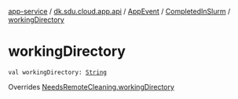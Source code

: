 [app-service](../../../index.md) / [dk.sdu.cloud.app.api](../../index.md) / [AppEvent](../index.md) / [CompletedInSlurm](index.md) / [workingDirectory](./working-directory.md)

# workingDirectory

`val workingDirectory: `[`String`](https://kotlinlang.org/api/latest/jvm/stdlib/kotlin/-string/index.html)

Overrides [NeedsRemoteCleaning.workingDirectory](../-needs-remote-cleaning/working-directory.md)

